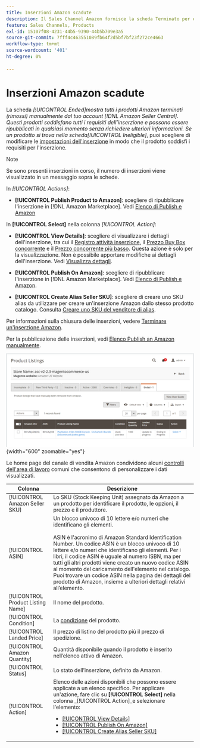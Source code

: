 ```yaml
---
title: Inserzioni Amazon scadute
description: Il Sales Channel Amazon fornisce la scheda Terminato per esaminare le inserzioni scadute di Amazon Marketplace, che puoi ripubblicare quando lo desideri.
feature: Sales Channels, Products
exl-id: 15107f08-4231-44b5-9390-44b5b709e3a5
source-git-commit: 7fff4c463551089fb64f2d5bf7bf23f272ce4663
workflow-type: tm+mt
source-wordcount: '401'
ht-degree: 0%

---
```


# Inserzioni Amazon scadute

La scheda _[!UICONTROL Ended]_mostra tutti i prodotti Amazon terminati (rimossi) manualmente dal tuo account [!DNL Amazon Seller Central]. Questi prodotti soddisfano tutti i requisiti dell’inserzione e possono essere ripubblicati in qualsiasi momento senza richiedere ulteriori informazioni. Se un prodotto si trova nella scheda_[!UICONTROL Ineligible]_, puoi scegliere di modificare le [impostazioni dell&#39;inserzione](./listing-settings.md) in modo che il prodotto soddisfi i requisiti per l&#39;inserzione.

>[!NOTE]
>
>Se sono presenti inserzioni in corso, il numero di inserzioni viene visualizzato in un messaggio sopra le schede.

In _[!UICONTROL Actions]_:

- **[!UICONTROL Publish Product to Amazon]**: scegliere di ripubblicare l&#39;inserzione in [!DNL Amazon Marketplace]. Vedi [Elenco di Publish e Amazon](./publish-listings-manually.md)

In **[!UICONTROL Select]** nella colonna _[!UICONTROL Action]_:

- **[!UICONTROL View Details]**: scegliere di visualizzare i dettagli dell&#39;inserzione, tra cui il [Registro attività inserzione](./product-listing-details.md#listing-activity-log), il [Prezzo Buy Box concorrente](./product-listing-details.md#buy-box-competitor-pricing) e il [Prezzo concorrente più basso](./product-listing-details.md#lowest-competitor-pricing). Questa azione è solo per la visualizzazione. Non è possibile apportare modifiche ai dettagli dell&#39;inserzione. Vedi [Visualizza dettagli](./product-listing-details.md).

- **[!UICONTROL Publish On Amazon]**: scegliere di ripubblicare l&#39;inserzione in [!DNL Amazon Marketplace]. Vedi [Elenco di Publish e Amazon](./publish-listings-manually.md).

- **[!UICONTROL Create Alias Seller SKU]**: scegliere di creare uno SKU alias da utilizzare per creare un&#39;inserzione Amazon dallo stesso prodotto catalogo. Consulta [Creare uno SKU del venditore di alias](./create-alias-seller-sku.md).

Per informazioni sulla chiusura delle inserzioni, vedere [Terminare un&#39;inserzione Amazon](./end-listings-manually.md).

Per la pubblicazione delle inserzioni, vedi [Elenco Publish an Amazon manualmente](./publish-listings-manually.md).

![Inserzioni Amazon scadute](assets/amazon-ended-listings.png){width="600" zoomable="yes"}

Le home page del canale di vendita Amazon condividono alcuni [controlli dell&#39;area di lavoro](./workspace-controls.md) comuni che consentono di personalizzare i dati visualizzati.

| Colonna | Descrizione |
|-----------------------------------|------------------------------------------------------------------------------------------------------------------------------------------------------------------------------------------------------------------------------------------------------------------------------------------------------------------------------------------------------------------------------------------------------------------------------------------------------------------------------------|
| [!UICONTROL Amazon Seller SKU] | Lo SKU (Stock Keeping Unit) assegnato da Amazon a un prodotto per identificare il prodotto, le opzioni, il prezzo e il produttore. |
| [!UICONTROL ASIN] | Un blocco univoco di 10 lettere e/o numeri che identificano gli elementi.<br><br>ASIN è l&#39;acronimo di Amazon Standard Identification Number. Un codice ASIN è un blocco univoco di 10 lettere e/o numeri che identificano gli elementi. Per i libri, il codice ASIN è uguale al numero ISBN, ma per tutti gli altri prodotti viene creato un nuovo codice ASIN al momento del caricamento dell&#39;elemento nel catalogo. Puoi trovare un codice ASIN nella pagina dei dettagli del prodotto di Amazon, insieme a ulteriori dettagli relativi all’elemento. |
| [!UICONTROL Product Listing Name] | Il nome del prodotto. |
| [!UICONTROL Condition] | La [condizione](./product-listing-condition.md) del prodotto. |
| [!UICONTROL Landed Price] | Il prezzo di listino del prodotto più il prezzo di spedizione. |
| [!UICONTROL Amazon Quantity] | Quantità disponibile quando il prodotto è inserito nell’elenco attivo di Amazon. |
| [!UICONTROL Status] | Lo stato dell’inserzione, definito da Amazon. |
| [!UICONTROL Action] | Elenco delle azioni disponibili che possono essere applicate a un elenco specifico. Per applicare un&#39;azione, fare clic su **[!UICONTROL Select]** nella colonna _[!UICONTROL Action]_e selezionare l&#39;elemento:<ul><li>[[!UICONTROL View Details]](./product-listing-details.md)</li><li>[[!UICONTROL Publish On Amazon]](./publish-listings-manually.md)</li><li>[[!UICONTROL Create Alias Seller SKU]](./create-alias-seller-sku.md#region-specific)</li></ul> |
